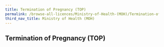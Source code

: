 ```yaml
---
title: Termination of Pregnancy (TOP)
permalink: /browse-all-licences/Ministry-of-Health-(MOH)/Termination-of-Pregnancy-(TOP)
third_nav_title: Ministry of Health (MOH)
---
```

## Termination of Pregnancy (TOP)
